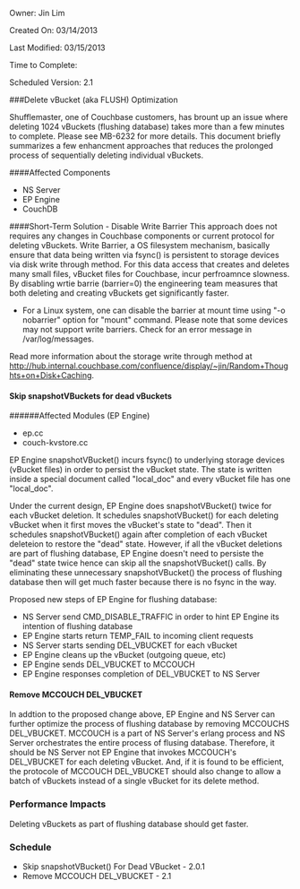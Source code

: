 Owner: Jin Lim

Created On: 03/14/2013

Last Modified: 03/15/2013

Time to Complete:  

Scheduled Version: 2.1

###Delete vBucket (aka FLUSH) Optimization

Shufflemaster, one of Couchbase customers, has brount up an issue where deleting 1024 vBuckets (flushing database) takes more than a few minutes to complete. Please see MB-6232 for more details. This document briefly summarizes a few enhancment approaches that reduces the prolonged process of sequentially deleting individual vBuckets.

####Affected Components

* NS Server
* EP Engine
* CouchDB

####Short-Term Solution - Disable Write Barrier
This approach does not requires any changes in Couchbase components or current protocol for deleting vBuckets. Write Barrier, a OS filesystem mechanism, basically ensure that data being written via fsync() is persistent to storage devices via disk write through method. For this data access that creates and deletes many small files, vBucket files for Couchbase, incur perfroamnce slowness. By disabling wrtie barrie (barrier=0) the engineering team measures that both deleting and creating vBuckets get significantly faster. 

* For a Linux system, one can disable the barrier at mount time using "-o nobarrier" option for "mount" command. Please note that some devices may not support write barriers. Check for an error message in /var/log/messages. 

Read more information about the storage write through method at http://hub.internal.couchbase.com/confluence/display/~jin/Random+Thoughts+on+Disk+Caching.

#### Skip snapshotVBuckets for dead vBuckets

######Affected Modules (EP Engine)
* ep.cc
* couch-kvstore.cc

EP Engine snapshotVBucket() incurs fsync() to underlying storage devices (vBucket files) in order to persist the vBucket state. The state is written inside a special document called  "local_doc" and every vBucket file has one "local_doc". 

Under the current design, EP Engine does snapshotVBucket() twice for each vBucket deletion. It schedules snapshotVBucket() for each deleting vBucket when it first moves the vBucket's state to "dead". Then it schedules snapshotVBucket() again after completion of each vBucket deleteion to restore the "dead" state. However, if all the vBucket deletions are part of flushing database, EP Engine doesn't need to persiste the "dead" state twice hence can skip all the snapshotVBucket() calls. By eliminating these unnecessary snapshotVBucket() the process of flushing database then will get much faster because there is no fsync in the way.

Proposed new steps of EP Engine for flushing database: 
* NS Server send CMD_DISABLE_TRAFFIC in order to hint EP Engine its intention of flushing database
* EP Engine starts return TEMP_FAIL to incoming client requests
* NS Server starts sending DEL_VBUCKET for each vBucket
* EP Engine cleans up the vBucket (outgoing queue, etc)
* EP Engine sends DEL_VBUCKET to MCCOUCH
* EP Engine responses completion of DEL_VBUCKET to NS Server   

#### Remove MCCOUCH DEL_VBUCKET
In addtion to the proposed change above, EP Engine and NS Server can further optimize the process of flushing database by removing MCCOUCHS DEL_VBUCKET. MCCOUCH is a part of NS Server's erlang process and NS Server orchestrates the entire process of flusing database. Therefore, it should be NS Server not EP Engine that invokes MCCOUCH's DEL_VBUCKET for each deleting vBucket. And, if it is found to be efficient, the protocole of MCCOUCH  DEL_VBUCKET should also change to allow a batch of vBuckets instead of a single vBucket for its delete method.
   
### Performance Impacts
Deleting vBuckets as part of flushing database should get faster.

### Schedule
* Skip snapshotVBucket() For Dead VBucket - 2.0.1
* Remove MCCOUCH DEL_VBUCKET - 2.1
